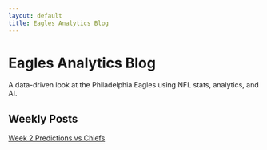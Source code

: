 ```yaml
---
layout: default
title: Eagles Analytics Blog
---
```


# Eagles Analytics Blog
A data-driven look at the Philadelphia Eagles using NFL stats, analytics, and AI.

## Weekly Posts
[Week 2 Predictions vs Chiefs](/week-2-preview/)
